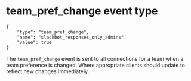 # team\_pref_change event type

	{
		"type": "team_pref_change",
		"name": "slackbot_responses_only_admins",
		"value": true
	}

The `team_pref_change` event is sent to all connections for a team when a
team preference is changed. Where appropriate clients should update to reflect
new changes immediately.
